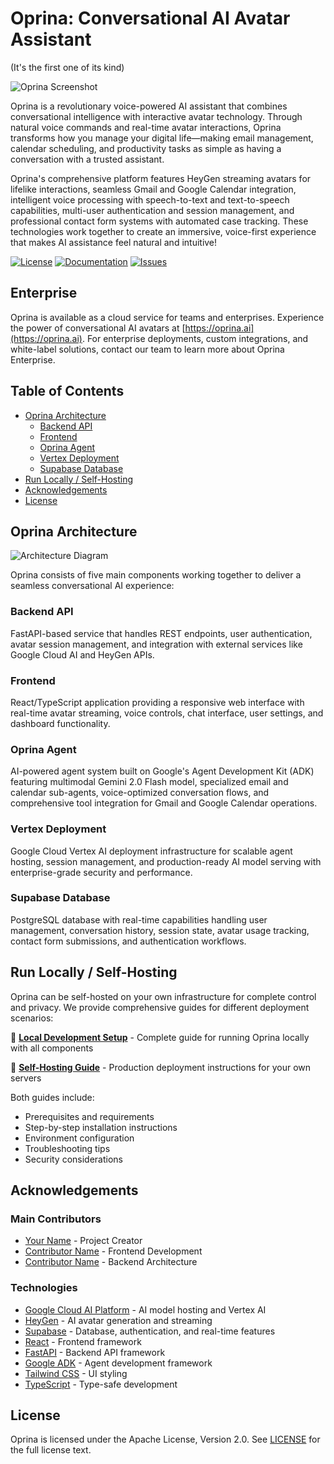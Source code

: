 <div align="left">

# Oprina: Conversational AI Avatar Assistant

(It's the first one of its kind)

![Oprina Screenshot](frontend/public/banner.png)

Oprina is a revolutionary voice-powered AI assistant that combines conversational intelligence with interactive avatar technology. Through natural voice commands and real-time avatar interactions, Oprina transforms how you manage your digital life—making email management, calendar scheduling, and productivity tasks as simple as having a conversation with a trusted assistant.

Oprina's comprehensive platform features HeyGen streaming avatars for lifelike interactions, seamless Gmail and Google Calendar integration, intelligent voice processing with speech-to-text and text-to-speech capabilities, multi-user authentication and session management, and professional contact form systems with automated case tracking. These technologies work together to create an immersive, voice-first experience that makes AI assistance feel natural and intuitive!

[![License](https://img.shields.io/badge/License-Apache--2.0-blue)](./LICENSE)
[![Documentation](https://img.shields.io/badge/docs-available-brightgreen)](./docs)
[![Issues](https://img.shields.io/github/issues/your-username/oprina)](https://github.com/your-username/oprina/issues)

</div>

## Enterprise

Oprina is available as a cloud service for teams and enterprises. Experience the power of conversational AI avatars at [https://oprina.ai](https://oprina.ai). For enterprise deployments, custom integrations, and white-label solutions, contact our team to learn more about Oprina Enterprise.

## Table of Contents

- [Oprina Architecture](#oprina-architecture)
  - [Backend API](#backend-api)
  - [Frontend](#frontend)
  - [Oprina Agent](#oprina-agent)
  - [Vertex Deployment](#vertex-deployment)
  - [Supabase Database](#supabase-database)
- [Run Locally / Self-Hosting](#run-locally--self-hosting)
- [Acknowledgements](#acknowledgements)
- [License](#license)

## Oprina Architecture

![Architecture Diagram](docs/images/architecture.png)

Oprina consists of five main components working together to deliver a seamless conversational AI experience:

### Backend API
FastAPI-based service that handles REST endpoints, user authentication, avatar session management, and integration with external services like Google Cloud AI and HeyGen APIs.

### Frontend
React/TypeScript application providing a responsive web interface with real-time avatar streaming, voice controls, chat interface, user settings, and dashboard functionality.

### Oprina Agent
AI-powered agent system built on Google's Agent Development Kit (ADK) featuring multimodal Gemini 2.0 Flash model, specialized email and calendar sub-agents, voice-optimized conversation flows, and comprehensive tool integration for Gmail and Google Calendar operations.

### Vertex Deployment
Google Cloud Vertex AI deployment infrastructure for scalable agent hosting, session management, and production-ready AI model serving with enterprise-grade security and performance.

### Supabase Database
PostgreSQL database with real-time capabilities handling user management, conversation history, session state, avatar usage tracking, contact form submissions, and authentication workflows.

## Run Locally / Self-Hosting

Oprina can be self-hosted on your own infrastructure for complete control and privacy. We provide comprehensive guides for different deployment scenarios:

📖 **[Local Development Setup](docs/local-setup.md)** - Complete guide for running Oprina locally with all components

🚀 **[Self-Hosting Guide](docs/self-hosting.md)** - Production deployment instructions for your own servers

Both guides include:
- Prerequisites and requirements
- Step-by-step installation instructions
- Environment configuration
- Troubleshooting tips
- Security considerations

## Acknowledgements

### Main Contributors
- [Your Name](https://x.com/yourhandle) - Project Creator
- [Contributor Name](https://x.com/handle) - Frontend Development
- [Contributor Name](https://x.com/handle) - Backend Architecture

### Technologies
- [Google Cloud AI Platform](https://cloud.google.com/ai-platform) - AI model hosting and Vertex AI
- [HeyGen](https://heygen.com/) - AI avatar generation and streaming
- [Supabase](https://supabase.com/) - Database, authentication, and real-time features
- [React](https://reactjs.org/) - Frontend framework
- [FastAPI](https://fastapi.tiangolo.com/) - Backend API framework
- [Google ADK](https://cloud.google.com/agent-development-kit) - Agent development framework
- [Tailwind CSS](https://tailwindcss.com/) - UI styling
- [TypeScript](https://www.typescriptlang.org/) - Type-safe development

## License

Oprina is licensed under the Apache License, Version 2.0. See [LICENSE](./LICENSE) for the full license text.
